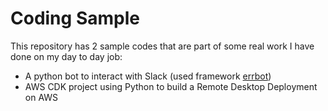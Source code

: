 # Coding Sample

This repository has 2 sample codes that are part of some real work I have done on my day to day job:

- A python bot to interact with Slack (used framework [errbot](https://github.com/errbotio/errbot))
- AWS CDK project using Python to build a Remote Desktop Deployment on AWS

